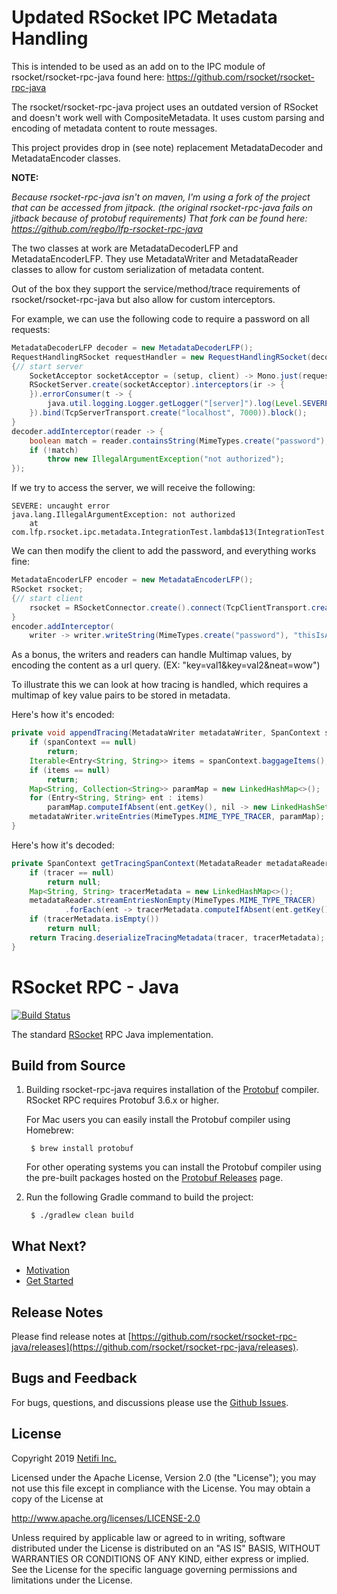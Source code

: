 # Updated RSocket IPC Metadata Handling

This is intended to be used as an add on to the IPC module of rsocket/rsocket-rpc-java found here: https://github.com/rsocket/rsocket-rpc-java

The rsocket/rsocket-rpc-java project uses an outdated version of RSocket and doesn't work well with CompositeMetadata. It uses custom parsing and encoding of metadata content to route messages.

This project provides drop in (see note) replacement MetadataDecoder and MetadataEncoder classes.

**NOTE:**

*Because rsocket-rpc-java isn't on maven, I'm using a fork of the project that can be accessed from jitpack. (the original rsocket-rpc-java fails on jitback because of protobuf requirements) That fork can be found here: https://github.com/regbo/lfp-rsocket-rpc-java*

The two classes at work are MetadataDecoderLFP and MetadataEncoderLFP. They use MetadataWriter and MetadataReader classes to allow for custom serialization of metadata content.

Out of the box they support the service/method/trace requirements of rsocket/rsocket-rpc-java but also allow for custom interceptors.

For example, we can use the following code to require a password on all requests:

```java
MetadataDecoderLFP decoder = new MetadataDecoderLFP();
RequestHandlingRSocket requestHandler = new RequestHandlingRSocket(decoder);
{// start server
    SocketAcceptor socketAcceptor = (setup, client) -> Mono.just(requestHandler);
    RSocketServer.create(socketAcceptor).interceptors(ir -> {
    }).errorConsumer(t -> {
        java.util.logging.Logger.getLogger("[server]").log(Level.SEVERE, "uncaught error", t);
    }).bind(TcpServerTransport.create("localhost", 7000)).block();
}
decoder.addInterceptor(reader -> {
    boolean match = reader.containsString(MimeTypes.create("password"), "thisIsACoolPassWord!");
    if (!match)
        throw new IllegalArgumentException("not authorized");
});
```
If we try to access the server, we will receive the following:

```
SEVERE: uncaught error
java.lang.IllegalArgumentException: not authorized
	at com.lfp.rsocket.ipc.metadata.IntegrationTest.lambda$13(IntegrationTest.java:116)
```

We can then modify the client to add the password, and everything works fine:

```java
MetadataEncoderLFP encoder = new MetadataEncoderLFP();
RSocket rsocket;
{// start client
    rsocket = RSocketConnector.create().connect(TcpClientTransport.create("localhost", 7000)).block();
}
encoder.addInterceptor(
    writer -> writer.writeString(MimeTypes.create("password"), "thisIsACoolPassWord!"));
```
As a bonus, the writers and readers can handle Multimap values, by encoding the content as a url query. (EX: "key=val1&key=val2&neat=wow")

To illustrate this we can look at how tracing is handled, which requires a multimap of key value pairs to be stored in metadata.

Here's how it's encoded:

```java
private void appendTracing(MetadataWriter metadataWriter, SpanContext spanContext) {
	if (spanContext == null)
		return;
	Iterable<Entry<String, String>> items = spanContext.baggageItems();
	if (items == null)
		return;
	Map<String, Collection<String>> paramMap = new LinkedHashMap<>();
	for (Entry<String, String> ent : items)
		paramMap.computeIfAbsent(ent.getKey(), nil -> new LinkedHashSet<>()).add(ent.getValue());
	metadataWriter.writeEntries(MimeTypes.MIME_TYPE_TRACER, paramMap);
}
```
Here's how it's decoded:

```java
private SpanContext getTracingSpanContext(MetadataReader metadataReader) {
	if (tracer == null)
		return null;
	Map<String, String> tracerMetadata = new LinkedHashMap<>();
	metadataReader.streamEntriesNonEmpty(MimeTypes.MIME_TYPE_TRACER)
			.forEach(ent -> tracerMetadata.computeIfAbsent(ent.getKey(), nil -> ent.getValue()));
	if (tracerMetadata.isEmpty())
		return null;
	return Tracing.deserializeTracingMetadata(tracer, tracerMetadata);
}
```


# RSocket RPC - Java
[![Build Status](https://travis-ci.org/rsocket/rsocket-rpc-java.svg?branch=master)](https://travis-ci.org/rsocket/rsocket-rpc-java)

The standard [RSocket](http://rsocket.io) RPC Java implementation.

## Build from Source

1. Building rsocket-rpc-java requires installation of the [Protobuf](https://github.com/google/protobuf) compiler. RSocket RPC requires Protobuf 3.6.x or higher.

    For Mac users you can easily install the Protobuf compiler using Homebrew:

        $ brew install protobuf

    For other operating systems you can install the Protobuf compiler using the pre-built packages hosted on the [Protobuf Releases](https://github.com/google/protobuf/releases) page.

2. Run the following Gradle command to build the project:

        $ ./gradlew clean build
        
## What Next?

 * [Motivation](./docs/motivation.md)
 * [Get Started](./docs/get-started.md)  

## Release Notes

Please find release notes at [https://github.com/rsocket/rsocket-rpc-java/releases](https://github.com/rsocket/rsocket-rpc-java/releases).

## Bugs and Feedback

For bugs, questions, and discussions please use the [Github Issues](https://github.com/netifi/rsocket-rpc-java/issues).

## License
Copyright 2019 [Netifi Inc.](https://www.netifi.com)

Licensed under the Apache License, Version 2.0 (the "License");
you may not use this file except in compliance with the License.
You may obtain a copy of the License at

   http://www.apache.org/licenses/LICENSE-2.0

Unless required by applicable law or agreed to in writing, software
distributed under the License is distributed on an "AS IS" BASIS,
WITHOUT WARRANTIES OR CONDITIONS OF ANY KIND, either express or implied.
See the License for the specific language governing permissions and
limitations under the License.
